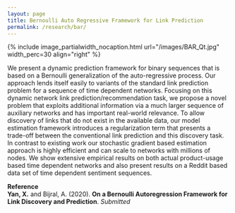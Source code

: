 ```yaml
---
layout: page
title: Bernoulli Auto Regressive Framework for Link Prediction
permalink: /research/bar/
---
```


{% include image_partialwidth_nocaption.html url="/images/BAR_Qt.jpg" width_perc=30 align="right" %}

We present a dynamic prediction framework for binary sequences that is based on a Bernoulli generalization of the auto-regressive process. Our approach lends itself easily to variants of the standard link prediction problem for a sequence of time dependent networks. Focusing on this dynamic network link prediction/recommendation task, we propose a novel problem that exploits additional information via a much larger sequence of auxiliary networks and has important real-world relevance. To allow discovery of links that do not exist in the available data, our model estimation framework introduces a regularization term that presents a trade-off between the conventional link prediction and this discovery task. In contrast to existing work our stochastic gradient based estimation approach is highly efficient and can scale to networks with millions of nodes. We show extensive empirical results on both actual product-usage based time dependent networks and also present results on a Reddit based data set of time dependent sentiment sequences.

**Reference**<br/>
**Yan, X.** and Bijral, A. (2020). **On a Bernoulli Autoregression Framework for Link Discovery and Prediction**. *Submitted*